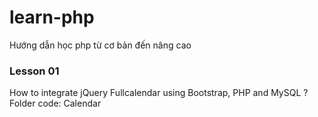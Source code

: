 # learn-php
Hướng dẫn học php từ cơ bản đến nâng cao

### Lesson 01
How to integrate jQuery Fullcalendar using Bootstrap, PHP and MySQL ?
Folder code: Calendar